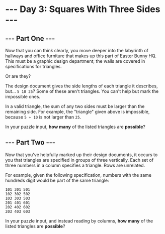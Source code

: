 # --- Day 3: Squares With Three Sides ---

## --- Part One ---

Now that you can think clearly, you move deeper into the labyrinth of hallways
and office furniture that makes up this part of Easter Bunny HQ. This must be a
graphic design department; the walls are covered in specifications for
triangles.

Or are they?

The design document gives the side lengths of each triangle it describes, but...
`5 10 25`? Some of these aren't triangles. You can't help but mark the
impossible ones.

In a valid triangle, the sum of any two sides must be larger than the remaining
side. For example, the "triangle" given above is impossible, because `5 + 10` is
not larger than `25`.

In your puzzle input, **how many** of the listed triangles are **possible**?

## --- Part Two ---

Now that you've helpfully marked up their design documents, it occurs to you
that triangles are specified in groups of three vertically. Each set of three
numbers in a column specifies a triangle. Rows are unrelated.

For example, given the following specification, numbers with the same hundreds
digit would be part of the same triangle:

```
101 301 501
102 302 502
103 303 503
201 401 601
202 402 602
203 403 603
```

In your puzzle input, and instead reading by columns, **how many** of the listed
triangles are **possible**?
